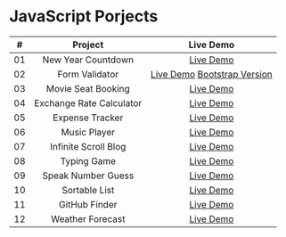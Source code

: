 # JavaScript Porjects

|  #  |            Project             | Live Demo |
| :-: | :----------------------------: | :-------: |
| 01  |  New Year Countdown  | [Live Demo](https://mjeddie.github.io/JavaScript-Projects/New_Year_Countdown/index.html)  |
| 02  |  Form Validator  | [Live Demo](https://mjeddie.github.io/JavaScript-Projects/Form_Validator/index.html)  [Bootstrap Version](https://mjeddie.github.io/JavaScript-Projects/Form_Validator/form.html) |
| 03  |  Movie Seat Booking  | [Live Demo](https://mjeddie.github.io/JavaScript-Projects/Movie_Seat_Booking/index.html)  |
| 04  |  Exchange Rate Calculator  | [Live Demo](https://mjeddie.github.io/JavaScript-Projects/Exchange_Rate_Calculator/index.html)  |
| 05  |  Expense Tracker  | [Live Demo](https://mjeddie.github.io/JavaScript-Projects/Expense_Tracker/index.html)  |
| 06  |  Music Player  | [Live Demo](https://mjeddie.github.io/JavaScript-Projects/Music_Player/index.html)  |
| 07  |  Infinite Scroll Blog  | [Live Demo](https://mjeddie.github.io/JavaScript-Projects/Infinite_Scroll_Blog/index.html)  |
| 08  |  Typing Game  | [Live Demo](https://mjeddie.github.io/JavaScript-Projects/Typing_Game/index.html)  |
| 09  |  Speak Number Guess  | [Live Demo](https://mjeddie.github.io/JavaScript-Projects/Speak_Number_Guess/index.html)  |
| 10  |  Sortable List  | [Live Demo](https://mjeddie.github.io/JavaScript-Projects/Sortable_List/index.html)  |
| 11  |  GitHub Finder  | [Live Demo](https://mjeddie.github.io/JavaScript-Projects/Github_Finder/index.html)  |
| 12  |  Weather Forecast  | [Live Demo](https://mjeddie.github.io/JavaScript-Projects/Weather_Forecast/index.html)  |
